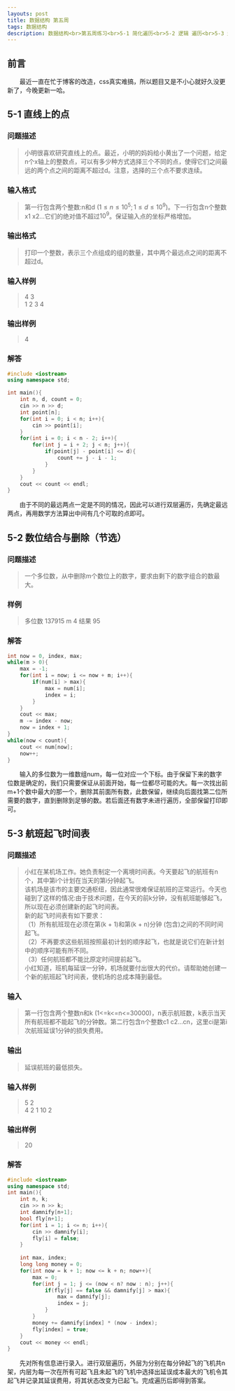 ```yaml
---
layouts: post
title: 数据结构 第五周
tags: 数据结构
description: 数据结构<br>第五周练习<br>5-1 简化遍历<br>5-2 逻辑 遍历<br>5-3 逻辑 遍历
---
```


## 前言
&emsp;&emsp;最近一直在忙于博客的改造，css真实难搞，所以题目又是不小心就好久没更新了，今晚更新一哈。

## 5-1 直线上的点

### 问题描述
> 小明很喜欢研究直线上的点。最近，小明的妈妈给小黄出了一个问题，给定n个x轴上的整数点，可以有多少种方式选择三个不同的点，使得它们之间最远的两个点之间的距离不超过d。注意，选择的三个点不要求连续。

### 输入格式
> 第一行包含两个整数:n和d $(1\leq n\leq10^5;1\leq d\leq10^9)$。下一行包含n个整数x1 x2…它们的绝对值不超过$10^9$。保证输入点的坐标严格增加。

### 输出格式
> 打印一个整数，表示三个点组成的组的数量，其中两个最远点之间的距离不超过d。 


### 输入样例
> 4 3  
> 1 2 3 4

### 输出样例
> 4

### 解答
```cpp
#include <iostream>
using namespace std;

int main(){
	int n, d, count = 0;
	cin >> n >> d;
	int point[n];
	for(int i = 0; i < n; i++){
		cin >> point[i];
	}
	for(int i = 0; i < n - 2; i++){
		for(int j = i + 2; j < n; j++){
			if(point[j] - point[i] <= d){
				count += j - i - 1;
			}
		}
	}
	cout << count << endl;
}
```
&emsp;&emsp;由于不同的最远两点一定是不同的情况，因此可以进行双层遍历，先确定最远两点，再用数学方法算出中间有几个可取的点即可。

## 5-2 数位结合与删除（节选）

### 问题描述
> 一个多位数，从中删除m个数位上的数字，要求由剩下的数字组合的数最大。

### 样例
> 多位数 137915
> m 4
> 结果 95

### 解答
```cpp
int now = 0, index, max;
while(m > 0){
	max = -1;
	for(int i = now; i <= now + m; i++){
		if(num[i] > max){
			max = num[i];
			index = i;
		}
	}
	cout << max;
	m -= index - now;
	now = index + 1;
}
while(now < count){
	cout << num[now];
	now++;
}
```
&emsp;&emsp;输入的多位数为一维数组num，每一位对应一个下标。由于保留下来的数字位数是确定的，我们只需要保证从前面开始，每一位都尽可能的大。每一次找出前m+1个数中最大的那一个，删除其前面所有数，此数保留，继续向后面找第二位所需要的数字，直到删除到足够的数。若后面还有数字未进行遍历，全部保留打印即可。

## 5-3 航班起飞时间表

### 问题描述
> 小红在某机场工作。她负责制定一个离境时间表。今天要起飞的航班有n个，其中第i个计划在当天的第i分钟起飞。  
> 该机场是该市的主要交通枢纽，因此通常很难保证航班的正常运行。今天也碰到了这样的情况:由于技术问题，在今天的前k分钟，没有航班能够起飞，所以现在必须创建新的起飞时间表。  
> 新的起飞时间表有如下要求：  
> （1）所有航班现在必须在第(k + 1)和第(k + n)分钟 (包含)之间的不同时间起飞。  
> （2）不再要求这些航班按照最初计划的顺序起飞，也就是说它们在新计划中的顺序可能有所不同。  
> （3）任何航班都不能比原定时间提前起飞。  
> 小红知道，班机每延误一分钟，机场就要付出很大的代价。请帮助她创建一个新的航班起飞时间表，使机场的总成本降到最低。

### 输入
> 第一行包含两个整数n和k (1<=k<=n<=30000)，n表示航班数，k表示当天所有航班都不能起飞的分钟数。第二行包含n个整数c1 c2…cn，这里ci是第i次航班延误1分钟的损失费用。

### 输出
> 延误航班的最低损失。 


### 输入样例
> 5 2  
> 4 2 1 10 2 

### 输出样例
> 20

### 解答
```cpp
#include <iostream>
using namespace std;
int main(){
	int n, k;
	cin >> n >> k;
	int damnify[n+1];
	bool fly[n+1];
	for(int i = 1; i <= n; i++){
		cin >> damnify[i];
		fly[i] = false;
	}
	
	int max, index;
	long long money = 0;
	for(int now = k + 1; now <= k + n; now++){
		max = 0;
		for(int j = 1; j <= (now < n? now : n); j++){
			if(fly[j] == false && damnify[j] > max){
				max = damnify[j];
				index = j;
			}
		}
		money += damnify[index] * (now - index);
		fly[index] = true;
	}
	cout << money << endl;
}
```
&emsp;&emsp;先对所有信息进行录入。进行双层遍历，外层为分别在每分钟起飞的飞机共n架，内层为每一次在所有可起飞且未起飞的飞机中选择出延误成本最大的飞机令其起飞并记录其延误费用，将其状态改变为已起飞。完成遍历后即得到答案。